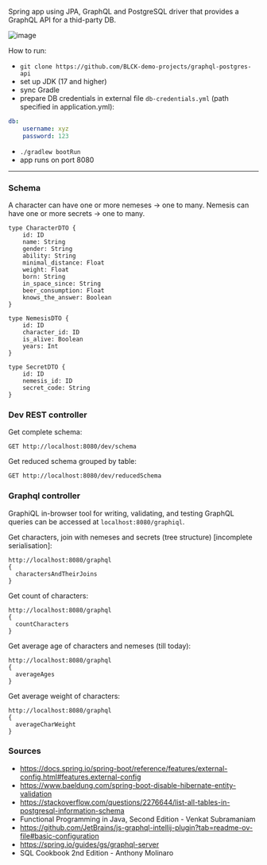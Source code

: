 Spring app using JPA, GraphQL and PostgreSQL driver that provides a GraphQL API for a thid-party DB.


![image](https://github.com/user-attachments/assets/a17ed145-00dc-4abf-b2b8-64108ef4031a)

How to run:
- `git clone https://github.com/BLCK-demo-projects/graphql-postgres-api`
- set up JDK (17 and higher)
- sync Gradle
- prepare DB credentials in external file `db-credentials.yml` (path specified in application.yml):
```yaml
db:
    username: xyz
    password: 123
```
- `./gradlew bootRun`
- app runs on port 8080

---

### Schema

A character can have one or more nemeses -> one to many. Nemesis can have one or more secrets -> one to many.
```
type CharacterDTO {
    id: ID
    name: String
    gender: String
    ability: String
    minimal_distance: Float
    weight: Float
    born: String
    in_space_since: String
    beer_consumption: Float
    knows_the_answer: Boolean
}

type NemesisDTO {
    id: ID
    character_id: ID
    is_alive: Boolean
    years: Int
}

type SecretDTO {
    id: ID
    nemesis_id: ID
    secret_code: String
}
```

### Dev REST controller

Get complete schema:
```
GET http://localhost:8080/dev/schema
```

Get reduced schema grouped by table:
```
GET http://localhost:8080/dev/reducedSchema
```

### Graphql controller

GraphiQL in-browser tool for writing, validating, and testing GraphQL queries can be accessed at `localhost:8080/graphiql`.

Get characters, join with nemeses and secrets (tree structure) [incomplete serialisation]:
```
http://localhost:8080/graphql
{
  charactersAndTheirJoins
}
```

Get count of characters:
```
http://localhost:8080/graphql
{
  countCharacters
}
```

Get average age of characters and nemeses (till today):
```
http://localhost:8080/graphql
{
  averageAges
}
```

Get average weight of characters:
```
http://localhost:8080/graphql
{
  averageCharWeight
}
```

### Sources
- https://docs.spring.io/spring-boot/reference/features/external-config.html#features.external-config
- https://www.baeldung.com/spring-boot-disable-hibernate-entity-validation
- https://stackoverflow.com/questions/2276644/list-all-tables-in-postgresql-information-schema
- Functional Programming in Java, Second Edition - Venkat Subramaniam
- https://github.com/JetBrains/js-graphql-intellij-plugin?tab=readme-ov-file#basic-configuration
- https://spring.io/guides/gs/graphql-server
- SQL Cookbook 2nd Edition - Anthony Molinaro
